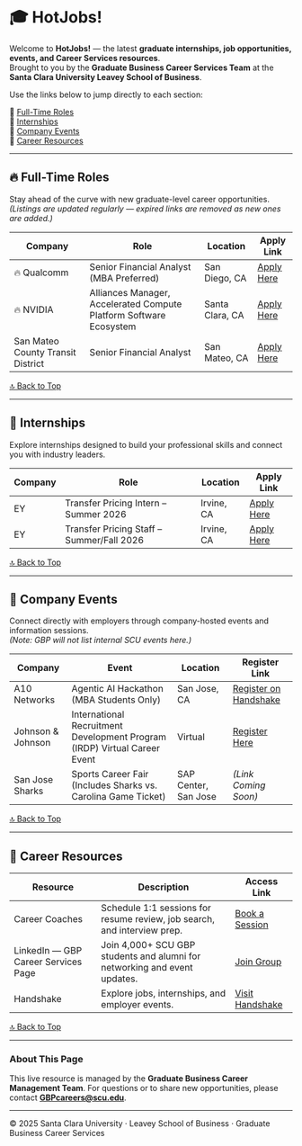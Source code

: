 # 🎓 HotJobs!
Welcome to **HotJobs!** — the latest **graduate internships, job opportunities, events, and Career Services resources**.  
Brought to you by the **Graduate Business Career Services Team** at the **Santa Clara University Leavey School of Business**.

Use the links below to jump directly to each section:

🔗 [Full-Time Roles](#full-time-roles)  
🔗 [Internships](#internships)  
🔗 [Company Events](#company-events)  
🔗 [Career Resources](#career-resources)

---

## 🔥 Full-Time Roles
Stay ahead of the curve with new graduate-level career opportunities.  
*(Listings are updated regularly — expired links are removed as new ones are added.)*

| Company | Role | Location | Apply Link |
|----------|------|-----------|-------------|
| 🔥 Qualcomm | Senior Financial Analyst (MBA Preferred) | San Diego, CA | [Apply Here](https://careers.qualcomm.com/careers?query=Finance&pid=446714472702&domain=qualcomm.com&sort_by=relevance&triggerGoButton=false) |
| 🔥 NVIDIA | Alliances Manager, Accelerated Compute Platform Software Ecosystem | Santa Clara, CA | [Apply Here](https://nvidia.wd5.myworkdayjobs.com/NVIDIAExternalCareerSite/job/US-CA-Santa-Clara/Alliances-Manager--Accelerated-Compute-Platform-Software-Ecosystem_JR2001956) |
| San Mateo County Transit District | Senior Financial Analyst | San Mateo, CA | [Apply Here](https://www.linkedin.com/jobs/view/4295938295/?refId=UtjTIKLnrzgIHlIStvrqKA%3D%3D&trackingId=UtjTIKLnrzgIHlIStvrqKA%3D%3D) |

[🔝 Back to Top](#hotjobs)

---

## 💼 Internships
Explore internships designed to build your professional skills and connect you with industry leaders.

| Company | Role | Location | Apply Link |
|----------|------|-----------|-------------|
| EY | Transfer Pricing Intern – Summer 2026 | Irvine, CA | [Apply Here](https://usearlycareers.ey.com/job/irvine/usa-tax-itts-transfer-pricing-intern-summer-2026/39053/85914260496) |
| EY | Transfer Pricing Staff – Summer/Fall 2026 | Irvine, CA | [Apply Here](https://usearlycareers.ey.com/job/irvine/usa-tax-itts-transfer-pricing-staff/39053/85914261312) |

[🔝 Back to Top](#hotjobs)

---

## 📅 Company Events
Connect directly with employers through company-hosted events and information sessions.  
*(Note: GBP will not list internal SCU events here.)*

| Company | Event | Location | Register Link |
|----------|--------|-----------|----------------|
| A10 Networks | Agentic AI Hackathon (MBA Students Only) | San Jose, CA | [Register on Handshake](https://scu.joinhandshake.com/edu/events/1821265) |
| Johnson & Johnson | International Recruitment Development Program (IRDP) Virtual Career Event | Virtual | [Register Here](https://www.mba-exchange.com/jnj2509irdp/candidates/forStudents.php) |
| San Jose Sharks | Sports Career Fair (Includes Sharks vs. Carolina Game Ticket) | SAP Center, San Jose | *(Link Coming Soon)* |

[🔝 Back to Top](#hotjobs)

---

## 🧭 Career Resources

| Resource | Description | Access Link |
|-----------|--------------|--------------|
| Career Coaches | Schedule 1:1 sessions for resume review, job search, and interview prep. | [Book a Session](#) |
| LinkedIn — GBP Career Services Page | Join 4,000+ SCU GBP students and alumni for networking and event updates. | [Join Group](#) |
| Handshake | Explore jobs, internships, and employer events. | [Visit Handshake](#) |

[🔝 Back to Top](#hotjobs)

---

### About This Page
This live resource is managed by the **Graduate Business Career Management Team**. 
For questions or to share new opportunities, please contact **GBPcareers@scu.edu**. 

---

© 2025 Santa Clara University · Leavey School of Business · Graduate Business Career Services
